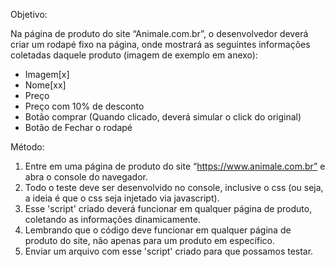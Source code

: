 Objetivo:

Na página de produto do site “Animale.com.br”, o desenvolvedor deverá criar um rodapé fixo na página, onde mostrará as seguintes informações coletadas daquele produto (imagem de exemplo em anexo):

- Imagem[x]
- Nome[xx]
- Preço
- Preço com 10% de desconto
- Botão comprar (Quando clicado, deverá simular o click do original)
- Botão de Fechar o rodapé


Método:

1) Entre em uma página de produto do site “https://www.animale.com.br” e abra o console do navegador.
2) Todo o teste deve ser desenvolvido no console, inclusive o css (ou seja, a ideia é que o css seja injetado via javascript).
3) Esse 'script' criado deverá funcionar em qualquer página de produto, coletando as informações dinamicamente.
4) Lembrando que o código deve funcionar em qualquer página de produto do site, não apenas para um produto em específico.
5) Enviar um arquivo com esse 'script' criado para que possamos testar.
